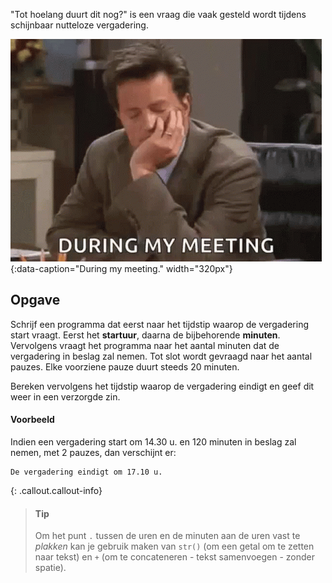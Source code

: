 "Tot hoelang duurt dit nog?" is een vraag die vaak gesteld wordt tijdens schijnbaar nutteloze vergadering.

![During my meeting.](media/meeting.gif "During my meeting."){:data-caption="During my meeting." width="320px"}

## Opgave
Schrijf een programma dat eerst naar het tijdstip waarop de vergadering start vraagt. Eerst het **startuur**, daarna de bijbehorende **minuten**.
Vervolgens vraagt het programma naar het aantal minuten dat de vergadering in beslag zal nemen. Tot slot wordt gevraagd naar het aantal pauzes. Elke voorziene pauze duurt steeds 20 minuten.

Bereken vervolgens het tijdstip waarop de vergadering eindigt en geef dit weer in een verzorgde zin.

#### Voorbeeld
Indien een vergadering start om 14.30 u. en 120 minuten in beslag zal nemen, met 2 pauzes, dan verschijnt er:

```
De vergadering eindigt om 17.10 u.
```

{: .callout.callout-info}
> #### Tip
> Om het punt `.` tussen de uren en de minuten aan de uren vast te *plakken* kan je gebruik maken van `str()` (om een getal om te zetten naar tekst) en `+` (om te concateneren - tekst samenvoegen - zonder spatie).